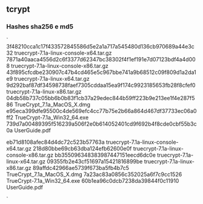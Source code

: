 ## tcrypt
### Hashes sha256 e md5
`
3f48210cca1c17f433572845586d5e2a1a717a545480d136cb970689a44e3c32  truecrypt-7.1a-linux-console-x64.tar.gz
7871a40aaca4556d2c6f3377d62347bc38302f4f1ef191e7d07123bdf4a4d008  truecrypt-7.1a-linux-console-x86.tar.gz
43f895cfcdbe230907c47b4cd465e5c967bbe741a9b68512c09f809d1a2da1e9  truecrypt-7.1a-linux-x64.tar.gz
9d292baf87df34598738faef7305cddaa15ea9f174c9923185653fb28f8cfef0  truecrypt-7.1a-linux-x86.tar.gz
04db58b737c05bb6b0b83f1cb37a29edec844b59ff223b9e213ee1f4e287f586  TrueCrypt_7.1a_MacOS_X.dmg
e95eca399dfe95500c4de569efc4cc77b75e2b66a864d467df37733ec06a0ff2  TrueCrypt-7.1a_Win32_64.exe
739d7a00489395f516239a506f2e0b614052401cd9f692b4f8cde0cbf55b3c0a  UserGuide.pdf

eb71d8108afec84d4dc72c523b57763a  truecrypt-7.1a-linux-console-x64.tar.gz
218d80bbe69cb63dba124efb62600e0f  truecrypt-7.1a-linux-console-x86.tar.gz
bb355096348383987447151eecd6dc0e  truecrypt-7.1a-linux-x64.tar.gz
09355fb2e43cf51697a15421816899be  truecrypt-7.1a-linux-x86.tar.gz
89affdc42966ae5739f673ba5fb4b7c5  TrueCrypt_7.1a_MacOS_X.dmg
7a23ac83a0856c352025a6f7c9cc1526  TrueCrypt-7.1a_Win32_64.exe
60b1ea96c0dcb7238da39844f0c11910  UserGuide.pdf

`
